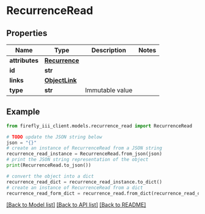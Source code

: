 # RecurrenceRead


## Properties

Name | Type | Description | Notes
------------ | ------------- | ------------- | -------------
**attributes** | [**Recurrence**](Recurrence.md) |  | 
**id** | **str** |  | 
**links** | [**ObjectLink**](ObjectLink.md) |  | 
**type** | **str** | Immutable value | 

## Example

```python
from firefly_iii_client.models.recurrence_read import RecurrenceRead

# TODO update the JSON string below
json = "{}"
# create an instance of RecurrenceRead from a JSON string
recurrence_read_instance = RecurrenceRead.from_json(json)
# print the JSON string representation of the object
print(RecurrenceRead.to_json())

# convert the object into a dict
recurrence_read_dict = recurrence_read_instance.to_dict()
# create an instance of RecurrenceRead from a dict
recurrence_read_form_dict = recurrence_read.from_dict(recurrence_read_dict)
```
[[Back to Model list]](../README.md#documentation-for-models) [[Back to API list]](../README.md#documentation-for-api-endpoints) [[Back to README]](../README.md)


